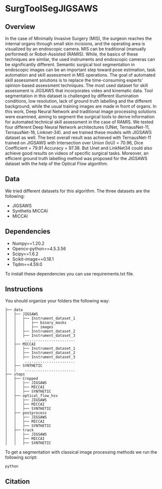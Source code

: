 # SurgToolSegJIGSAWS

## Overview
In the case of Minimally Invasive Surgery (MIS), the surgeon reaches the internal organs through small skin incisions, and the operating area is visualized by an endoscopic camera. MIS can be traditional (manually performed) or Robot-Assisted (RAMIS). While, the basics of these techniques are similar, the used instruments and endoscopic cameras can be significantly different. Semantic surgical tool segmentation in endoscopic images can be an important step toward pose estimation, task automation and skill assessment in MIS operations. The goal of automated skill assessment solutions is to replace the time-consuming experts’ opinion-based assessment techniques. The most used dataset for skill assessment is JIGSAWS that incorporates video and kinematic data. Tool segmentation in this dataset is challenged by different illumination conditions, low resolution, lack of ground truth labelling and the different background, while the usual training images are made in front of organs. In this work, Deep Neural Network and traditional image processing solutions were examined, aiming to segment the surgical tools to derive information for automated technical skill assessment in the case of RAMIS. We tested four different Deep Neural Network architectures (UNet, TernausNet-11, TernausNet-16, Linknet-34). and we trained these models with JIGSAWS dataset as well. The best overall result was achieved with TernausNet-11 trained on JIGSAWS with Intersection over Union (IoU) = 70.96, Dice Coefficient = 79.91 Accuracy = 97.38. But Unet and LinkNet34 could also achieve good results on videos of specific surgical tasks. Moreover, an efficient ground truth labelling method was proposed for the JIGSAWS dataset with the help of the Optical Flow algorithm.

## Data 
We tried different datasets for this algorithm.
The three datasets are the following:
  * JIGSAWS
  * Synthetis MICCAI
  * MICCAI

## Dependencies
  * Numpy==1.20.2  
  * Opencv-python==4.5.3.56 
  * Scipy==1.6.2
  * Scikit-image==0.18.1   
  * Tqdm==4.59.0  
  
To install these dependencies you can use requirements.txt file.   
## Instructions
You should organize your folders the following way:

    ├── data
    │   ├── JIGSAWS
    │   │   ├── Instrument_dataset_1
    │   │   │   ├── binary_masks
    │   │   │   ├── images
    │   │   ├── Instrument_dataset_2
    │   │   ├── Instrument_dataset_3
    │   │    .......................
    │   ├── MICCAI
    │   │   ├── Instrument_dataset_1
    │   │   ├── Instrument_dataset_2
    │   │   ├── Instrument_dataset_3
    │   │    .......................
    │   ├── SYNTHETIC
    │   │    .......................
    ├── steps
    │   ├── Cropped
    │   │   ├── JIGSAWS
    │   │   ├── MICCAI
    │   │   ├── SYNTHETIC
    │   ├── optical_flow_hsv
    │   │   ├── JIGSAWS
    │   │   ├── MICCAI
    │   │   ├── SYNTHETIC
    │   ├── postprocess
    │   │   ├── JIGSAWS
    │   │   ├── MICCAI
    │   │   ├── SYNTHETIC
    │   ├── track
    │   │   ├── JIGSAWS
    │   │   ├── MICCAI
    │   │   ├── SYNTHETIC
    
To get a segmentation with classical image processing methods we run the following script:
    
    python 
    
## Citation
